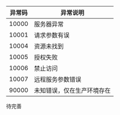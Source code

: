 
| 异常码 | 异常说明                   |
| ------ | -------------------------- |
| 10000  | 服务器异常                 |
| 10001  | 请求参数有误               |
| 10004  | 资源未找到                 |
| 10005  | 授权失败                   |
| 10006  | 禁止访问                   |
| 10007  | 远程服务参数错误           |
| 90000  | 未知错误，仅在生产环境存在 |

待完善